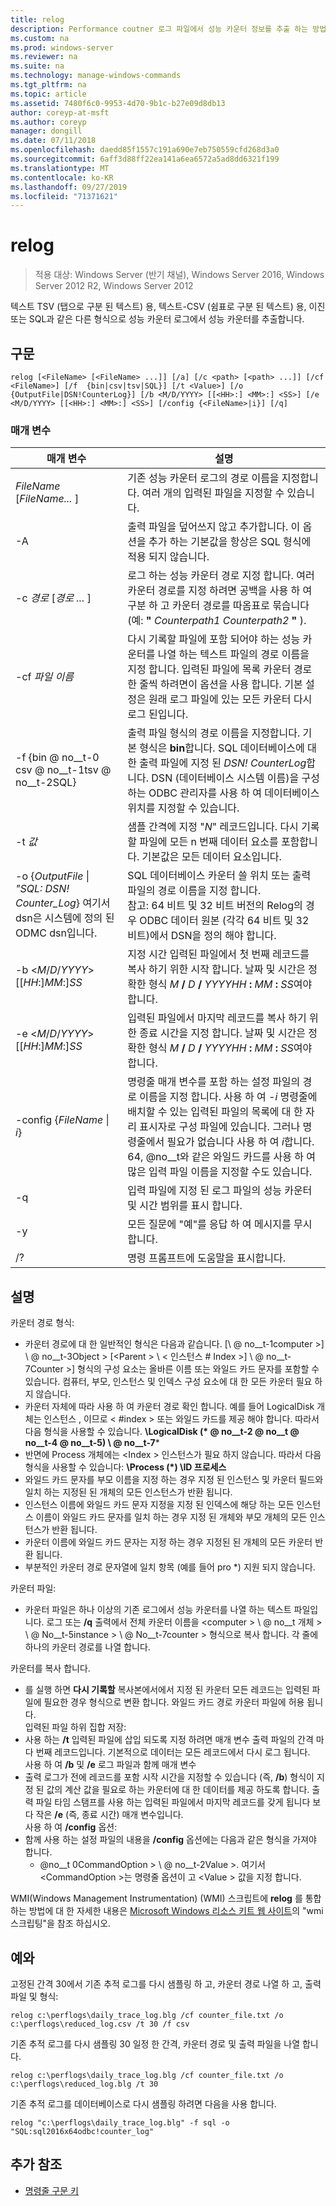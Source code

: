 ```yaml
---
title: relog
description: Performance coutner 로그 파일에서 성능 카운터 정보를 추출 하는 방법에 대해 알아봅니다.
ms.custom: na
ms.prod: windows-server
ms.reviewer: na
ms.suite: na
ms.technology: manage-windows-commands
ms.tgt_pltfrm: na
ms.topic: article
ms.assetid: 7480f6c0-9953-4d70-9b1c-b27e09d8db13
author: coreyp-at-msft
ms.author: coreyp
manager: dongill
ms.date: 07/11/2018
ms.openlocfilehash: daedd85f1557c191a690e7eb750559cfd268d3a0
ms.sourcegitcommit: 6aff3d88ff22ea141a6ea6572a5ad8dd6321f199
ms.translationtype: MT
ms.contentlocale: ko-KR
ms.lasthandoff: 09/27/2019
ms.locfileid: "71371621"
---
```

# <a name="relog"></a>relog

>적용 대상: Windows Server (반기 채널), Windows Server 2016, Windows Server 2012 R2, Windows Server 2012

텍스트 TSV (탭으로 구분 된 텍스트) 용, 텍스트-CSV (쉼표로 구분 된 텍스트) 용, 이진 또는 SQL과 같은 다른 형식으로 성능 카운터 로그에서 성능 카운터를 추출합니다.   

## <a name="syntax"></a>구문  
```  
relog [<FileName> [<FileName> ...]] [/a] [/c <path> [<path> ...]] [/cf <FileName>] [/f  {bin|csv|tsv|SQL}] [/t <Value>] [/o {OutputFile|DSN!CounterLog}] [/b <M/D/YYYY> [[<HH>:] <MM>:] <SS>] [/e <M/D/YYYY> [[<HH>:] <MM>:] <SS>] [/config {<FileName>|i}] [/q]  
```  

### <a name="parameters"></a>매개 변수  

|                                         매개 변수                                          |                                                                                                                                                                  설명                                                                                                                                                                   |
|--------------------------------------------------------------------------------------------|------------------------------------------------------------------------------------------------------------------------------------------------------------------------------------------------------------------------------------------------------------------------------------------------------------------------------------------------|
|                                *FileName* [*FileName...* ]                                 |                                                                                                                      기존 성능 카운터 로그의 경로 이름을 지정합니다. 여러 개의 입력된 파일을 지정할 수 있습니다.                                                                                                                      |
|                                             -A                                             |                                                                                                          출력 파일을 덮어쓰지 않고 추가합니다. 이 옵션을 추가 하는 기본값을 항상은 SQL 형식에 적용 되지 않습니다.                                                                                                           |
|                                   -c *경로* [*경로 ...* ]                                   |                                                       로그 하는 성능 카운터 경로 지정 합니다. 여러 카운터 경로를 지정 하려면 공백을 사용 하 여 구분 하 고 카운터 경로를 따옴표로 묶습니다 (예: **"** <em>Counterpath1</em> <em>Counterpath2</em> **"** ).                                                       |
|                                       -cf *파일 이름*                                       |                                            다시 기록할 파일에 포함 되어야 하는 성능 카운터를 나열 하는 텍스트 파일의 경로 이름을 지정 합니다. 입력된 파일에 목록 카운터 경로 한 줄씩 하려면이 옵션을 사용 합니다. 기본 설정은 원래 로그 파일에 있는 모든 카운터 다시 로그 된입니다.                                            |
|                                  -f {bin @ no__t-0 csv @ no__t-1tsv @ no__t-2SQL}                                  |                                       출력 파일 형식의 경로 이름을 지정합니다. 기본 형식은 **bin**합니다. SQL 데이터베이스에 대 한 출력 파일에 지정 된 *DSN! CounterLog*합니다. DSN (데이터베이스 시스템 이름)을 구성 하는 ODBC 관리자를 사용 하 여 데이터베이스 위치를 지정할 수 있습니다.                                        |
|                                         -t *값*                                         |                                                                                                           샘플 간격에 지정 "*N*" 레코드입니다. 다시 기록할 파일에 모든 n 번째 데이터 요소를 포함합니다. 기본값은 모든 데이터 요소입니다.                                                                                                           |
| -o {*OutputFile* \| *"SQL: DSN! Counter_Log*} 여기서 dsn은 시스템에 정의 된 ODMC dsn입니다. |                                                   SQL 데이터베이스 카운터 쓸 위치 또는 출력 파일의 경로 이름을 지정 합니다. <br>참고: 64 비트 및 32 비트 버전의 Relog의 경우 ODBC 데이터 원본 (각각 64 비트 및 32 비트)에서 DSN을 정의 해야 합니다.                                                   |
|                          -b \<*M*/*D*/*YYYY*> [[*HH*:]*MM*:]*SS*                           |                                                                          지정 시간 입력된 파일에서 첫 번째 레코드를 복사 하기 위한 시작 합니다. 날짜 및 시간은 정확한 형식 <em>M</em> **/** <em>D</em> **/** <em>YYYYHH</em> **:** <em>MM</em> **:** <em>SS</em>여야 합니다.                                                                          |
|                          -e \<*M*/*D*/*YYYY*> [[*HH*:]*MM*:]*SS*                           |                                                                           입력된 파일에서 마지막 레코드를 복사 하기 위한 종료 시간을 지정 합니다. 날짜 및 시간은 정확한 형식 <em>M</em> **/** <em>D</em> **/** <em>YYYYHH</em> **:** <em>MM</em> **:** <em>SS</em>여야 합니다.                                                                            |
|                                -config {*FileName* \| *i*}                                 | 명령줄 매개 변수를 포함 하는 설정 파일의 경로 이름을 지정 합니다. 사용 하 여 *-i* 명령줄에 배치할 수 있는 입력된 파일의 목록에 대 한 자리 표시자로 구성 파일에 있습니다. 그러나 명령줄에서 필요가 없습니다 사용 하 여 *i*합니다. 64, @no__t와 같은 와일드 카드를 사용 하 여 많은 입력 파일 이름을 지정할 수도 있습니다. |
|                                             -q                                             |                                                                                                                          입력 파일에 지정 된 로그 파일의 성능 카운터 및 시간 범위를 표시 합니다.                                                                                                                           |
|                                             -y                                             |                                                                                                                                            모든 질문에 "예"를 응답 하 여 메시지를 무시 합니다.                                                                                                                                             |
|                                             /?                                             |                                                                                                                                                      명령 프롬프트에 도움말을 표시합니다.                                                                                                                                                      |

## <a name="remarks"></a>설명  
카운터 경로 형식:  
- 카운터 경로에 대 한 일반적인 형식은 다음과 같습니다. [\\ @ no__t-1computer >] \\ @ no__t-3Object > [\<Parent > \\ < 인스턴스 # Index >] \\ @ no__t-7Counter >] 형식의 구성 요소는 올바른 이름 또는 와일드 카드 문자를 포함할 수 있습니다. 컴퓨터, 부모, 인스턴스 및 인덱스 구성 요소에 대 한 모든 카운터 필요 하지 않습니다.  
- 카운터 자체에 따라 사용 하 여 카운터 경로 확인 합니다. 예를 들어 LogicalDisk 개체는 인스턴스 <Index>, 이므로 < #index > 또는 와일드 카드를 제공 해야 합니다. 따라서 다음 형식을 사용할 수 있습니다. **\LogicalDisk (\* @ no__t-2 @ no__t @ no__t-4 @ no__t-5) \\ @ no__t-7***  
- 반면에 Process 개체에는 \<Index > 인스턴스가 필요 하지 않습니다. 따라서 다음 형식을 사용할 수 있습니다: **\Process (\*) \ID 프로세스**  
- 와일드 카드 문자를 부모 이름을 지정 하는 경우 지정 된 인스턴스 및 카운터 필드와 일치 하는 지정된 된 개체의 모든 인스턴스가 반환 됩니다.  
- 인스턴스 이름에 와일드 카드 문자 지정을 지정 된 인덱스에 해당 하는 모든 인스턴스 이름이 와일드 카드 문자를 일치 하는 경우 지정 된 개체와 부모 개체의 모든 인스턴스가 반환 됩니다.  
- 카운터 이름에 와일드 카드 문자는 지정 하는 경우 지정된 된 개체의 모든 카운터 반환 됩니다.  
- 부분적인 카운터 경로 문자열에 일치 항목 (예를 들어 pro *) 지원 되지 않습니다.  

카운터 파일:  
-   카운터 파일은 하나 이상의 기존 로그에서 성능 카운터를 나열 하는 텍스트 파일입니다. 로그 또는 **/q** 출력에서 전체 카운터 이름을 \<computer > \\ @ no__t 개체 > \\ @ No__t-5instance > \\ @ No__t-7counter > 형식으로 복사 합니다. 각 줄에 하나의 카운터 경로를 나열 합니다.  

카운터를 복사 합니다.  
-   를 실행 하면 **다시 기록할** 복사본에서에서 지정 된 카운터 모든 레코드는 입력된 파일에 필요한 경우 형식으로 변환 합니다. 와일드 카드 경로 카운터 파일에 허용 됩니다.  
입력된 파일 하위 집합 저장:  
-   사용 하는 **/t** 입력된 파일에 삽입 되도록 지정 하려면 매개 변수 출력 파일의 간격 마다 <n>번째 레코드입니다. 기본적으로 데이터는 모든 레코드에서 다시 로그 됩니다.  
사용 하 여 **/b** 및 **/e** 로그 파일과 함께 매개 변수  
-   출력 로그가 전에 레코드를 포함 시작 시간을 지정할 수 있습니다 (즉, **/b**) 형식이 지정 된 값의 계산 값을 필요로 하는 카운터에 대 한 데이터를 제공 하도록 합니다. 출력 파일 타임 스탬프를 사용 하는 입력된 파일에서 마지막 레코드를 갖게 됩니다 보다 작은 **/e** (즉, 종료 시간) 매개 변수입니다.  
사용 하 여 **/config** 옵션:  
-   함께 사용 하는 설정 파일의 내용을 **/config** 옵션에는 다음과 같은 형식을 가져야 합니다.  
    -   @no__t 0CommandOption > \\ @ no__t-2Value >. 여기서 \<CommandOption >는 명령줄 옵션이 고 \<Value > 값을 지정 합니다.

WMI(Windows Management Instrumentation) (WMI) 스크립트에 **relog** 를 통합 하는 방법에 대 한 자세한 내용은 [Microsoft Windows 리소스 키트 웹 사이트](https://go.microsoft.com/fwlink/?LinkId=4665)의 "wmi 스크립팅"을 참조 하십시오.  

## <a name="BKMK_Examples"></a>예와  
고정된 간격 30에서 기존 추적 로그를 다시 샘플링 하 고, 카운터 경로 나열 하 고, 출력 파일 및 형식:  
```  
relog c:\perflogs\daily_trace_log.blg /cf counter_file.txt /o c:\perflogs\reduced_log.csv /t 30 /f csv  
```  
기존 추적 로그를 다시 샘플링 30 일정 한 간격, 카운터 경로 및 출력 파일을 나열 합니다.  
```  
relog c:\perflogs\daily_trace_log.blg /cf counter_file.txt /o c:\perflogs\reduced_log.blg /t 30  
```
기존 추적 로그를 데이터베이스로 다시 샘플링 하려면 다음을 사용 합니다.
```
relog "c:\perflogs\daily_trace_log.blg" -f sql -o "SQL:sql2016x64odbc!counter_log"
```

## <a name="additional-references"></a>추가 참조  
-   [명령줄 구문 키](command-line-syntax-key.md)  
